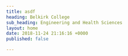 ```yaml
---
title: asdf
heading: Belkirk College
sub_heading: Engineering and Health Sciences
layout: home
date: 2018-11-24 21:16:16 +0000
published: false

---
```

